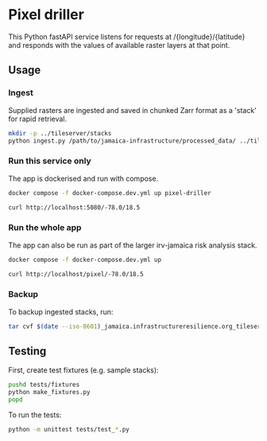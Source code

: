# Pixel driller

This Python fastAPI service listens for requests at /{longitude}/{latitude} and
responds with the values of available raster layers at that point.

## Usage

### Ingest

Supplied rasters are ingested and saved in chunked Zarr format as a 'stack' for
rapid retrieval.

```bash
mkdir -p ../tileserver/stacks
python ingest.py /path/to/jamaica-infrastructure/processed_data/ ../tileserver/stacks
```

### Run this service only

The app is dockerised and run with compose.

```bash
docker compose -f docker-compose.dev.yml up pixel-driller
```

```bash
curl http://localhost:5080/-78.0/18.5
```

### Run the whole app

The app can also be run as part of the larger irv-jamaica risk analysis stack.

```bash
docker compose -f docker-compose.dev.yml up
```

```bash
curl http://localhost/pixel/-78.0/18.5
```

### Backup

To backup ingested stacks, run:

```bash
tar cvf $(date --iso-8601)_jamaica.infrastructureresilience.org_tileserver_stacks.tar tileserver/stacks
```

## Testing

First, create test fixtures (e.g. sample stacks):

```bash
pushd tests/fixtures
python make_fixtures.py
popd
```

To run the tests:

```bash
python -m unittest tests/test_*.py
```